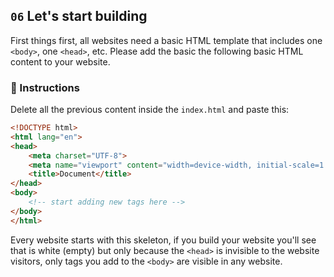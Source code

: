 ## `06` Let's start building

First things first, all websites need a basic HTML template that includes one `<body>`, one `<head>`, etc. Please add the basic the following basic HTML content to your website.

### 📝 Instructions 

Delete all the previous content inside the `index.html` and paste this:

```html
<!DOCTYPE html>
<html lang="en">
<head>
    <meta charset="UTF-8">
    <meta name="viewport" content="width=device-width, initial-scale=1.0">
    <title>Document</title>
</head>
<body>
    <!-- start adding new tags here -->
</body>
</html>
```

Every website starts with this skeleton, if you build your website you'll see that is white (empty) but only because the `<head>` is invisible to the website visitors, only tags you add to the `<body>` are visible in any website.